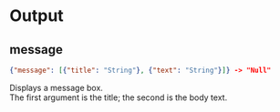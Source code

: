 # Output

## message

```json
{"message": [{"title": "String"}, {"text": "String"}]} -> "Null"
```

Displays a message box.  
The first argument is the title; the second is the body text.  
